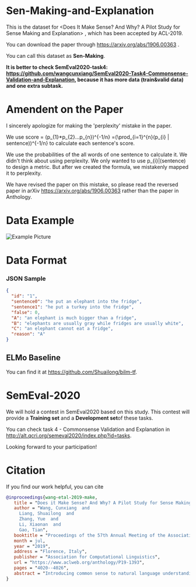 # Sen-Making-and-Explanation
This is the dataset for <Does It Make Sense? And Why? A Pilot Study for Sense Making and Explanation> , which has been accepted by ACL-2019.

You can download the paper through https://arxiv.org/abs/1906.00363 .

You can call this dataset as **Sen-Making**.

**It is better to check SemEval2020-task4: https://github.com/wangcunxiang/SemEval2020-Task4-Commonsense-Validation-and-Explanation, because it has more data (train&valid data) and one extra subtask.**

# Amendent on the Paper
I sincerely apologize for making the 'perplexity' mistake in the paper.

We use score = (p_{1}*p_{2}...p_{n})^{-1/n} =(\prod_{i=1}^{n}(p_{i} | sentence))^{-1/n} to calculate each sentence's score. 
 
We use the probabilities of the all words of one sentence to calculate it.
We didn't think about using perplexity. We only wanted to use p_{i}|(sentence) to design a metric. But after we created the formula, we mistakenly mapped it to perplexity.

We have revised the paper on this mistake, so please read the reversed paper in arXiv https://arxiv.org/abs/1906.00363 rather than the paper in Anthology.

# Data Example
![Example Picture](https://github.com/wangcunxiang/Sen-Making-and-Explanation/raw/master/example.png)
# Data Format
### JSON Sample
```json
{
  "id": "1", 
  "sentence0": "he put an elephant into the fridge", 
  "sentence1": "he put a turkey into the fridge", 
  "false": 0, 
  "A": "an elephant is much bigger than a fridge", 
  "B": "elephants are usually gray while fridges are usually white", 
  "C": "an elephant cannot eat a fridge", 
  "reason": "A"
}
```
## ELMo Baseline

You can find it at https://github.com/Shuailong/bilm-tf.

# SemEval-2020

We will hold a contest in SemEval2020 based on this study. This contest will provide a **Training set** and a **Development set**of these tasks.

You can check task 4 - Commonsense Validation and Explanation in http://alt.qcri.org/semeval2020/index.php?id=tasks.

Looking forward to your participation!

 # Citation
 If you find our work helpful, you can cite
 ```bib
 @inproceedings{wang-etal-2019-make,
    title = "Does it Make Sense? And Why? A Pilot Study for Sense Making and Explanation",
    author = "Wang, Cunxiang  and
      Liang, Shuailong  and
      Zhang, Yue  and
      Li, Xiaonan  and
      Gao, Tian",
    booktitle = "Proceedings of the 57th Annual Meeting of the Association for Computational Linguistics",
    month = jul,
    year = "2019",
    address = "Florence, Italy",
    publisher = "Association for Computational Linguistics",
    url = "https://www.aclweb.org/anthology/P19-1393",
    pages = "4020--4026",
    abstract = "Introducing common sense to natural language understanding systems has received increasing research attention. It remains a fundamental question on how to evaluate whether a system has the sense-making capability. Existing benchmarks measure common sense knowledge indirectly or without reasoning. In this paper, we release a benchmark to directly test whether a system can differentiate natural language statements that make sense from those that do not make sense. In addition, a system is asked to identify the most crucial reason why a statement does not make sense. We evaluate models trained over large-scale language modeling tasks as well as human performance, showing that there are different challenges for system sense-making.",
}
 ```
